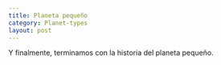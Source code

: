 ```yaml
---
title: Planeta pequeño
category: Planet-types
layout: post
---
```


Y finalmente, terminamos con la historia del planeta pequeño.